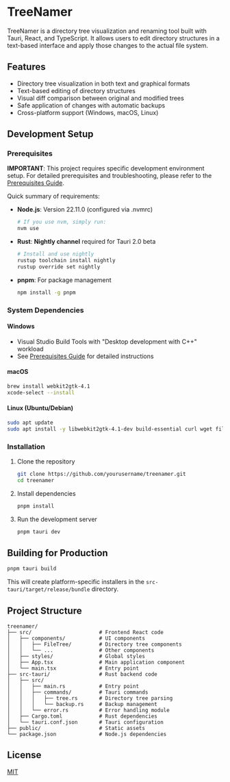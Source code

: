 # TreeNamer

TreeNamer is a directory tree visualization and renaming tool built with Tauri, React, and TypeScript. It allows users to edit directory structures in a text-based interface and apply those changes to the actual file system.

## Features

- Directory tree visualization in both text and graphical formats
- Text-based editing of directory structures
- Visual diff comparison between original and modified trees
- Safe application of changes with automatic backups
- Cross-platform support (Windows, macOS, Linux)

## Development Setup

### Prerequisites

**IMPORTANT**: This project requires specific development environment setup. For detailed prerequisites and troubleshooting, please refer to the [Prerequisites Guide](PREREQUISITES.md).

Quick summary of requirements:

- **Node.js**: Version 22.11.0 (configured via .nvmrc)

  ```bash
  # If you use nvm, simply run:
  nvm use
  ```

- **Rust**: **Nightly channel** required for Tauri 2.0 beta

  ```bash
  # Install and use nightly
  rustup toolchain install nightly
  rustup override set nightly
  ```

- **pnpm**: For package management

  ```bash
  npm install -g pnpm
  ```

### System Dependencies

#### Windows

- Visual Studio Build Tools with "Desktop development with C++" workload
- See [Prerequisites Guide](PREREQUISITES.md) for detailed instructions

#### macOS

```bash
brew install webkit2gtk-4.1
xcode-select --install
```

#### Linux (Ubuntu/Debian)

```bash
sudo apt update
sudo apt install -y libwebkit2gtk-4.1-dev build-essential curl wget file libssl-dev libgtk-3-dev libayatana-appindicator3-dev librsvg2-dev
```

### Installation

1. Clone the repository

   ```bash
   git clone https://github.com/yourusername/treenamer.git
   cd treenamer
   ```

2. Install dependencies

   ```bash
   pnpm install
   ```

3. Run the development server

   ```bash
   pnpm tauri dev
   ```

## Building for Production

```bash
pnpm tauri build
```

This will create platform-specific installers in the `src-tauri/target/release/bundle` directory.

## Project Structure

```
treenamer/
├── src/                      # Frontend React code
│   ├── components/           # UI components
│   │   ├── FileTree/         # Directory tree components
│   │   └── ...               # Other components
│   ├── styles/               # Global styles
│   ├── App.tsx               # Main application component
│   └── main.tsx              # Entry point
├── src-tauri/                # Rust backend code
│   ├── src/
│   │   ├── main.rs           # Entry point
│   │   ├── commands/         # Tauri commands
│   │   │   ├── tree.rs       # Directory tree parsing
│   │   │   └── backup.rs     # Backup management
│   │   └── error.rs          # Error handling module
│   ├── Cargo.toml            # Rust dependencies
│   └── tauri.conf.json       # Tauri configuration
├── public/                   # Static assets
└── package.json              # Node.js dependencies
```

## License

[MIT](LICENSE)
